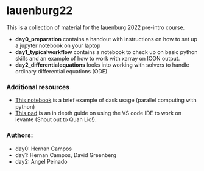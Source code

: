 # lauenburg22
This is a collection of material for the lauenburg 2022 pre-intro course.
 * **day0_preparation** contains a handout with instructions on how to set up a jupyter notebook on your laptop
 * **day1_typicalworkflow** contains a notebook to check up on basic python skills and an example of how to work with xarray on ICON output.
 * **day2_differentialequations** looks into working with solvers to handle ordinary differential equations (ODE)

### Additional resources
 * [This notebook](https://github.com/suessspeise/mediocre_script_collection/blob/main/dask_example.ipynb) is a brief example of dask usage (parallel computing with python)
 * [This pad](https://pad.gwdg.de/GSW4dgHZSGm6KUev6mQcdw?view#) is an in depth guide on using the VS code IDE to work on levante (Shout out to Quan Lio!).

### Authors:
 * day0: Hernan Campos
 * day1: Hernan Campos, David Greenberg
 * day2: Angel Peinado
